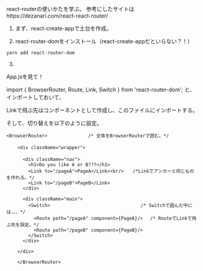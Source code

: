 react-routerの使いかたを学ぶ。
参考にしたサイトはhttps://dezanari.com/react-react-router/

1. まず、react-create-appで土台を作成。

2. react-router-domをインストール（react-create-appだといらない？！）
```
yarn add react-router-dom
```
3. 
App.jsを見て！

import { BrowserRouter, Route, Link, Switch } from 'react-router-dom'; 
と、インポートしておいて、

Linkで飛ぶ先はコンポーネントとして作成し、このファイルにインポートする。

そして、切り替えを以下のように設定。

```
<BrowserRouter>　　　　　　　　　/* 全体をBrowserRouterで囲む。*/

    <div className="wrapper">　

      <div className="nav">　　　　　　　　　　　　　
        <h1>Do you like A or B???</h1>
        <Link to="/pageA">PageA</Link><br/>　　/*Linkでアンカーと同じものを作れる。*/
        <Link to="/pageB">PageB</Link>
      </div>
    
      <div className="main">
        <Switch>　　　　　　　　　　　　　　　　　　　　/* Switchで囲んだ中には、、、*/
          <Route path="/pageA" component={PageA}/>　 /* RouteでLinkで飛ぶ先を設定。*/
          <Route path="/pageB" component={PageB}/>  
        </Switch>    
      </div>
    
    </div>

    </BrowserRouter>
```
